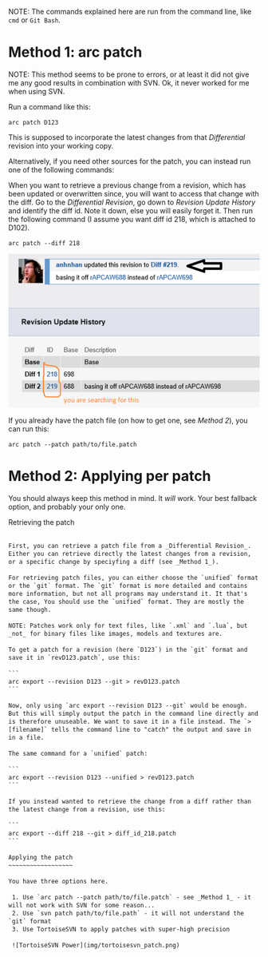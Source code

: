 NOTE: The commands explained here are run from the command line, like `cmd` or `Git Bash`.

Method 1: arc patch
===================

NOTE: This method seems to be prone to errors, or at least it did not give me any good results in combination with SVN. Ok, it never worked for me when using SVN.

Run a command like this:

```
arc patch D123
```

This is supposed to incorporate the latest changes from that _Differential_ revision into your working copy.

Alternatively, if you need other sources for the patch, you can instead run one of the following commands:

When you want to retrieve a previous change from a revision, which has been updated or overwritten since, you will want to access that change with the diff. Go to the _Differential Revision_, go down to _Revision Update History_ and identify the diff id. Note it down, else you will easily forget it. Then run the following command (I assume you want diff id 218, which is attached to D102).

```
arc patch --diff 218
```

 ![How to get the diff id](img/diff_id.png)

If you already have the patch file (on how to get one, see _Method 2_), you can run this:

```
arc patch --patch path/to/file.patch
```

Method 2: Applying per patch
============================

You should always keep this method in mind. It _will_ work. Your best fallback option, and probably your only one.

Retrieving the patch
~~~~~~~~~~~~~~~~~~~~

First, you can retrieve a patch file from a _Differential Revision_. Either you can retrieve directly the latest changes from a revision, or a specific change by speciyfing a diff (see _Method 1_).

For retrieving patch files, you can either choose the `unified` format or the `git` format. The `git` format is more detailed and contains more information, but not all programs may understand it. It that's the case, You should use the `unified` format. They are mostly the same though.

NOTE: Patches work only for text files, like `.xml` and `.lua`, but _not_ for binary files like images, models and textures are.

To get a patch for a revision (here `D123`) in the `git` format and save it in `revD123.patch`, use this:

```
arc export --revision D123 --git > revD123.patch
```

Now, only using `arc export --revision D123 --git` would be enough. But this will simply output the patch in the command line directly and is therefore unuseable. We want to save it in a file instead. The `> [filename]` tells the command line to "catch" the output and save in in a file.

The same command for a `unified` patch:

```
arc export --revision D123 --unified > revD123.patch
```

If you instead wanted to retrieve the change from a diff rather than the latest change from a revision, use this:

```
arc export --diff 218 --git > diff_id_218.patch
```

Applying the patch
~~~~~~~~~~~~~~~~~~

You have three options here.

 1. Use `arc patch --patch path/to/file.patch` - see _Method 1_ - it will not work with SVN for some reason...
 2. Use `svn patch path/to/file.path` - it will not understand the `git` format
 3. Use TortoiseSVN to apply patches with super-high precision

 ![TortoiseSVN Power](img/tortoisesvn_patch.png)
